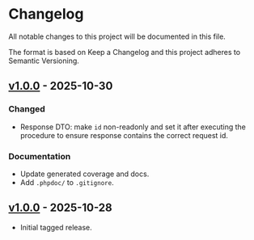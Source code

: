# Changelog

All notable changes to this project will be documented in this file.

The format is based on Keep a Changelog and this project adheres to Semantic Versioning.

## [v1.0.0] - 2025-10-30

### Changed
- Response DTO: make `id` non-readonly and set it after executing the procedure to ensure response contains the correct request id.

### Documentation
- Update generated coverage and docs.
- Add `.phpdoc/` to `.gitignore`.

## [v1.0.0] - 2025-10-28
- Initial tagged release.

[v1.0.1]: https://github.com/alcedo-bg/json-rpc-server/releases/tag/v1.0.1
[v1.0.0]: https://github.com/alcedo-bg/json-rpc-server/releases/tag/v1.0.0
